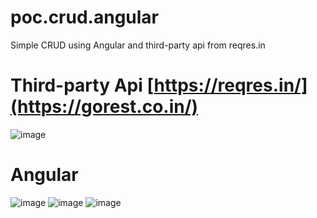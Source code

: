 # poc.crud.angular
Simple CRUD using Angular and third-party api from reqres.in

# Third-party Api [https://reqres.in/](https://gorest.co.in/)
![image](https://github.com/wellingtonfzambelli/poc.crud.angular/assets/41651018/566d5200-2766-48e8-8727-502220678190)


# Angular
![image](https://github.com/wellingtonfzambelli/poc.crud.angular/assets/41651018/2f2e62d9-8f6f-4184-86d4-09b366a18185)
![image](https://github.com/wellingtonfzambelli/poc.crud.angular/assets/41651018/9713fb05-36d7-4d7d-895b-cde8f28c80bf)
![image](https://github.com/wellingtonfzambelli/poc.crud.angular/assets/41651018/82099797-abc9-422b-a3c9-e29ab0437833)

